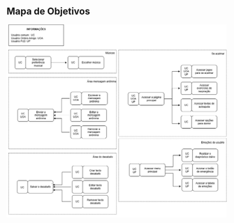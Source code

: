 ## Mapa de Objetivos
![Mapa de objetivos](https://github.com/ailinha01/IHC-TRABALHO/blob/13d7e7abeefebd1505bd32c56234e57b24a0ad80/docs/Imagens/mapa%20de%20objetivos.drawio.png)
